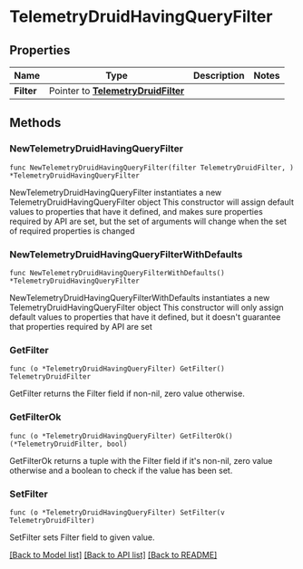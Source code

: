 # TelemetryDruidHavingQueryFilter

## Properties

Name | Type | Description | Notes
------------ | ------------- | ------------- | -------------
**Filter** | Pointer to [**TelemetryDruidFilter**](telemetry.DruidFilter.md) |  | 

## Methods

### NewTelemetryDruidHavingQueryFilter

`func NewTelemetryDruidHavingQueryFilter(filter TelemetryDruidFilter, ) *TelemetryDruidHavingQueryFilter`

NewTelemetryDruidHavingQueryFilter instantiates a new TelemetryDruidHavingQueryFilter object
This constructor will assign default values to properties that have it defined,
and makes sure properties required by API are set, but the set of arguments
will change when the set of required properties is changed

### NewTelemetryDruidHavingQueryFilterWithDefaults

`func NewTelemetryDruidHavingQueryFilterWithDefaults() *TelemetryDruidHavingQueryFilter`

NewTelemetryDruidHavingQueryFilterWithDefaults instantiates a new TelemetryDruidHavingQueryFilter object
This constructor will only assign default values to properties that have it defined,
but it doesn't guarantee that properties required by API are set

### GetFilter

`func (o *TelemetryDruidHavingQueryFilter) GetFilter() TelemetryDruidFilter`

GetFilter returns the Filter field if non-nil, zero value otherwise.

### GetFilterOk

`func (o *TelemetryDruidHavingQueryFilter) GetFilterOk() (*TelemetryDruidFilter, bool)`

GetFilterOk returns a tuple with the Filter field if it's non-nil, zero value otherwise
and a boolean to check if the value has been set.

### SetFilter

`func (o *TelemetryDruidHavingQueryFilter) SetFilter(v TelemetryDruidFilter)`

SetFilter sets Filter field to given value.



[[Back to Model list]](../README.md#documentation-for-models) [[Back to API list]](../README.md#documentation-for-api-endpoints) [[Back to README]](../README.md)


